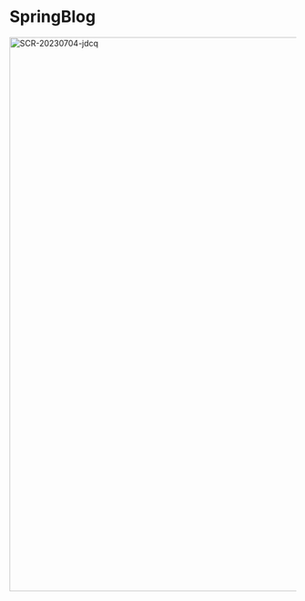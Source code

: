 # SpringBlog


<img width="972" alt="SCR-20230704-jdcq" src="https://github.com/ktkt1413/SpringBlog/assets/105848447/aa040f50-4284-4bd4-b467-e3bf2761ca9c">
